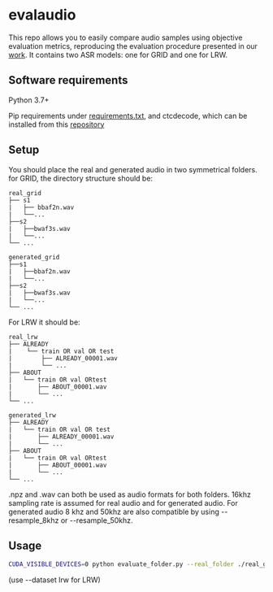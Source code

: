 # evalaudio
This repo allows you to easily compare audio samples using objective evaluation metrics, reproducing the evaluation procedure presented in our [work](https://sites.google.com/view/video-to-speech). It contains two ASR models: one for GRID and one for LRW.

## Software requirements
Python 3.7+

Pip requirements under [requirements.txt](requirements.txt), and ctcdecode, which can be installed from this [repository](https://github.com/parlance/ctcdecode)

## Setup
You should place the real and generated audio in two symmetrical folders. for GRID, the directory structure should be:
```
real_grid
├── s1 
|   ├── bbaf2n.wav
|   └──...
├──s2
|   ├──bwaf3s.wav
|   └──...
└── ...

generated_grid
├──s1 
|   ├──bbaf2n.wav
|   └──...
├──s2
|   ├──bwaf3s.wav
|   └──...
└── ...
```
For LRW it should be:
```
real_lrw
├── ALREADY
|    └── train OR val OR test
|        ├── ALREADY_00001.wav
|        └── ...
├── ABOUT
|   └── train OR val ORtest
|       ├── ABOUT_00001.wav
|       └── ...
└── ...

generated_lrw
├── ALREADY
|   └── train OR val OR test
|       ├── ALREADY_00001.wav
|       └── ...
├── ABOUT
|   └── train OR val ORtest
|       ├── ABOUT_00001.wav
|       └── ...
└── ...
```

.npz and .wav can both  be used as audio formats for both folders. 16khz sampling rate is assumed for real audio and for generated audio. For generated audio 8 khz and 50khz are also compatible by using --resample_8khz or --resample_50khz.

## Usage
```bash
CUDA_VISIBLE_DEVICES=0 python evaluate_folder.py --real_folder ./real_grid --fake_folder ./generated_grid --dataset grid
```
(use --dataset lrw for LRW)
